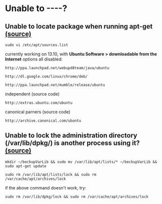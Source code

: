 # Unable to ----?

## Unable to locate package when running apt-get [(source)](http://ubuntuforums.org/showthread.php?t=1908534)

`sudo vi /etc/apt/sources.list`

currently working on 13.10, with **Ubuntu Software > downloadable from the Internet** options all disabled:

`http://ppa.launchpad.net/webupd8team/java/ubuntu`

`http://dl.google.com/linux/chrome/deb/`

`http://ppa.launchpad.net/mumble/release/ubuntu`

independent (source code)

`http://extras.ubuntu.com/ubuntu`

canonical parners (source code)

`http://archive.canonical.com/ubuntu`

## Unable to lock the administration directory (/var/lib/dpkg/) is another process using it? [(source)](http://askubuntu.com/questions/15433/unable-to-lock-the-administration-directory-var-lib-dpkg-is-another-process)

`mkdir ~/beckupVarLib && sudo mv /var/lib/apt/lists/* ~/beckupVarLib && sudo apt-get update`

`sudo rm /var/lib/apt/lists/lock && sudo rm /var/cache/apt/archives/lock`

if the above command doesn't work, try:

`sudo rm /var/lib/dpkg/lock && sudo rm /var/cache/apt/archives/lock`

